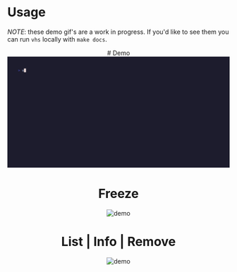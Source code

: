 # Usage

*NOTE*: these demo gif's are a work in progress. If you'd like to see them you can run `vhs` locally with `make docs`.

<div align="center">
# Demo

<img src="https://raw.githubusercontent.com/daylinmorgan/viv/main/docs/demo.gif" alt="demo" width=600 >

# Freeze

<img src="https://raw.githubusercontent.com/daylinmorgan/viv/main/docs/freeze.gif" alt="demo" width=600 >

# List | Info | Remove

<img src="https://raw.githubusercontent.com/daylinmorgan/viv/main/docs/list-info-remove.gif" alt="demo" width=600 >

</div>
